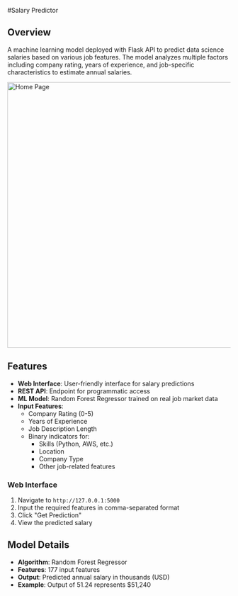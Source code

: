 #Salary Predictor

## Overview
A machine learning model deployed with Flask API to predict data science salaries based on various job features. The model analyzes multiple factors including company rating, years of experience, and job-specific characteristics to estimate annual salaries.


<img src="https://drive.google.com/uc?id=1E6-ZAASuX9l7Bw5aHUhhX-EFw5MRGa6C" alt="Home Page" width="600">


## Features
- **Web Interface**: User-friendly interface for salary predictions
- **REST API**: Endpoint for programmatic access
- **ML Model**: Random Forest Regressor trained on real job market data
- **Input Features**:
  - Company Rating (0-5)
  - Years of Experience
  - Job Description Length
  - Binary indicators for:
    - Skills (Python, AWS, etc.)
    - Location
    - Company Type
    - Other job-related features


### Web Interface
1. Navigate to `http://127.0.0.1:5000`
2. Input the required features in comma-separated format
3. Click "Get Prediction"
4. View the predicted salary



## Model Details
- **Algorithm**: Random Forest Regressor
- **Features**: 177 input features
- **Output**: Predicted annual salary in thousands (USD)
- **Example**: Output of 51.24 represents $51,240



